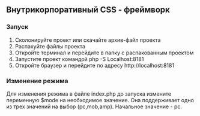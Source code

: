 ## Внутрикорпоративный CSS - фреймворк 

### Запуск

1) Сколонируйте проект или скачайте архив-файл проекта
2) Распакуйте файлы проекта
3) Откройте терминал и перейдите в папку с распакованным проектом
4) Запустите проект командой php -S Localhost:8181
5) Откройте браузер и перейдите по адресу http://localhost:8181

### Изменение режима

Для изменения режима в файле index.php до запуска измените переменную $mode на необходимое значение. Она поддерживает одно из трех значений на выбор (pc,mob,amp). Начальное значение - pc.